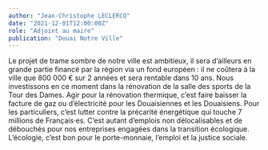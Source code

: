 ```yaml
---
author: "Jean-Christophe LECLERCQ"
date: "2021-12-01T12:00:00Z"
role: "Adjoint au maire"
publication: "Douai Notre Ville"
---
```


Le projet de trame sombre de notre ville est ambitieux, il sera d’ailleurs en grande partie financé par la région via un fond européen : il ne coûtera à la ville que 800 000 € sur 2 années et sera rentable dans 10 ans. Nous investissons en ce moment dans la rénovation de la salle des sports de la Tour des Dames. Agir pour la rénovation thermique, c’est faire baisser la facture de gaz ou d’électricité pour les Douaisiennes et les Douaisiens. Pour les particuliers, c’est lutter contre la précarité énergétique qui touche 7 millions de Français·es. C’est autant d’emplois non délocalisables et de débouchés pour nos entreprises engagées dans la transition écologique. L’écologie, c’est bon pour le porte-monnaie, l’emploi et la justice sociale.
